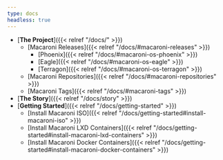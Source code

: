 ```yaml
---
type: docs
headless: true
---
```


- [**The Project**]({{< relref "/docs/" >}})
  - [Macaroni Releases]({{< relref "/docs/#macaroni-releases" >}})
    - [Phoenix]({{< relref "/docs/#macaroni-os-phoenix" >}})
    - [Eagle]({{< relref "/docs/#macaroni-os-eagle" >}})
    - [Terragon]({{< relref "/docs/#macaroni-os-terragon" >}})
  - [Macaroni Repositories]({{< relref "/docs/#macaroni-repositories" >}})
  - [Macaroni Tags]({{< relref "/docs/#macaroni-tags" >}})
- [**The Story**]({{< relref "/docs/story" >}})
- [**Getting Started**]({{< relref "/docs/getting-started" >}})
  - [Install Macaroni ISO]({{< relref "/docs/getting-started#install-macaroni-iso" >}})
  - [Install Macaroni LXD Containers]({{< relref "/docs/getting-started#install-macaroni-lxd-containers" >}})
  - [Install Macaroni Docker Containers]({{< relref "/docs/getting-started#install-macaroni-docker-containers" >}})
<br />

<br />
